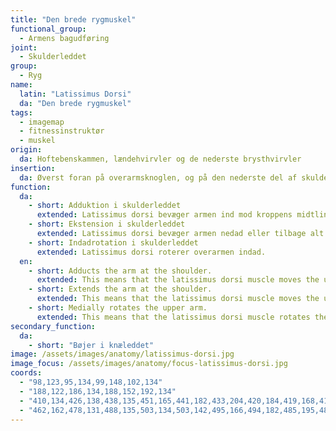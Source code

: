```yaml
---
title: "Den brede rygmuskel"
functional_group:
  - Armens bagudføring
joint:
  - Skulderleddet
group:
  - Ryg
name:
  latin: "Latissimus Dorsi"
  da: "Den brede rygmuskel"
tags:
  - imagemap
  - fitnessinstruktør
  - muskel
origin: 
  da: Hoftebenskammen, lændehvirvler og de nederste brysthvirvler
insertion: 
  da: Øverst foran på overarmsknoglen, og på den nederste del af skulderbladet
function:
  da:
    - short: Adduktion i skulderleddet
      extended: Latissimus dorsi bevæger armen ind mod kroppens midtlinje.
    - short: Ekstension i skulderleddet
      extended: Latissimus dorsi bevæger armen nedad eller tilbage alt efter startpositionen.
    - short: Indadrotation i skulderleddet
      extended: Latissimus dorsi roterer overarmen indad.
  en:
    - short: Adducts the arm at the shoulder.
      extended: This means that the latissimus dorsi muscle moves the upper arm toward the vertical midline of the body (i.e. the action of pulling your arms in to your sides).
    - short: Extends the arm at the shoulder.
      extended: This means that the latissimus dorsi muscle moves the upper arm downward to the rear.
    - short: Medially rotates the upper arm.
      extended: This means that the latissimus dorsi muscle rotates the upper arm inward around the axis of the bone (i.e. it rotates the upper arm toward the vertical midline of the body).
secondary_function:
  da:
    - short: "Bøjer i knæleddet"
image: /assets/images/anatomy/latissimus-dorsi.jpg
image_focus: /assets/images/anatomy/focus-latissimus-dorsi.jpg
coords:
  - "98,123,95,134,99,148,102,134"
  - "188,122,186,134,188,152,192,134"
  - "410,134,426,138,438,135,451,165,441,182,433,204,420,184,419,168,412,146"
  - "462,162,478,131,488,135,503,134,503,142,495,166,494,182,485,195,481,202"
---
```

